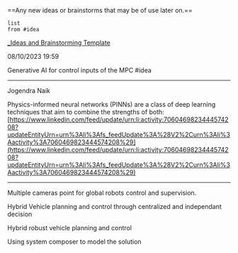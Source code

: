 ==Any new ideas or brainstorms that may be of use later on.==

```dataview
list
from #idea 
```



[_Ideas and Brainstorming Template](_Ideas%20and%20Brainstorming%20Template.md)

08/10/2023 19:59

Generative AI for control inputs of the MPC #idea

  

----------------

Jogendra Naik 

Physics-informed neural networks (PINNs) are a class of deep learning techniques that aim to combine the strengths of both: [https://www.linkedin.com/feed/update/urn:li:activity:7060469823444574208?updateEntityUrn=urn%3Ali%3Afs_feedUpdate%3A%28V2%2Curn%3Ali%3Aactivity%3A7060469823444574208%29](https://www.linkedin.com/feed/update/urn:li:activity:7060469823444574208?updateEntityUrn=urn%3Ali%3Afs_feedUpdate%3A%28V2%2Curn%3Ali%3Aactivity%3A7060469823444574208%29)

  

---------------

Multiple cameras point for global robots control and supervision.

  

Hybrid Vehicle planning and control through centralized and independant decision

  

Hybrid robust vehicle planning and control

  

Using system composer to model the solution